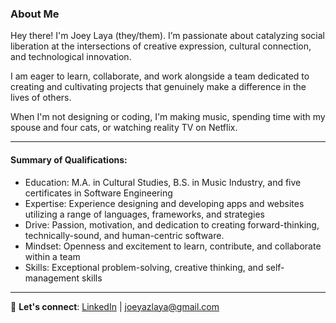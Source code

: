 ### About Me
Hey there! I'm Joey Laya (they/them).  I’m passionate about catalyzing social liberation at the intersections of creative expression, cultural connection, and technological innovation.

I am eager to learn, collaborate, and work alongside a team dedicated to creating and cultivating projects that genuinely make a difference in the lives of others.

When I'm not designing or coding, I'm making music, spending time with my spouse and four cats, or watching reality TV on Netflix.

-------
#### Summary of Qualifications:
- Education: M.A. in Cultural Studies, B.S. in Music Industry, and five certificates in Software Engineering
- Expertise: Experience designing and developing apps and websites utilizing a range of languages, frameworks, and strategies
- Drive: Passion, motivation, and dedication to creating forward-thinking, technically-sound, and human-centric software.
- Mindset: Openness and excitement to learn, contribute, and collaborate within a team
- Skills: Exceptional problem-solving, creative thinking, and self-management skills
  
-------
💬 **Let's connect**: [LinkedIn](https://www.linkedin.com/in/joeylaya/) | joeyazlaya@gmail.com
